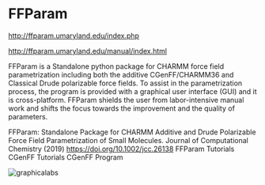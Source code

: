 # FFParam
http://ffparam.umaryland.edu/index.php

http://ffparam.umaryland.edu/manual/index.html

FFParam is a Standalone python package for CHARMM force field parametrization including both the additive CGenFF/CHARMM36 and Classical Drude polarizable force fields. To assist in the parametrization process, the program is provided with a graphical user interface (GUI) and it is cross-platform. FFParam shields the user from labor-intensive manual work and shifts the focus towards the improvement and the quality of parameters.

FFParam: Standalone Package for CHARMM Additive and Drude Polarizable Force Field Parametrization of Small Molecules. Journal of Computational Chemistry (2019) https://doi.org/10.1002/jcc.26138
FFParam Tutorials
CGenFF Tutorials
CGenFF Program

![graphicalabs](https://user-images.githubusercontent.com/14272986/173978989-a4309816-eb03-4e1b-bff3-ef7ce9becb9b.png)
